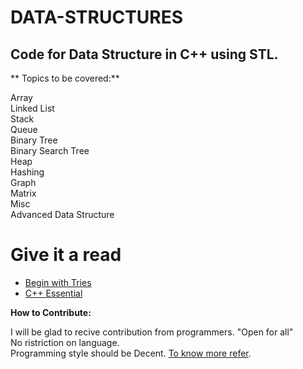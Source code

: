# DATA-STRUCTURES

## Code for Data Structure in C++ using STL.

** Topics to be covered:**

Array  
Linked List  
Stack  
Queue  
Binary Tree  
Binary Search Tree  
Heap  
Hashing  
Graph  
Matrix  
Misc  
Advanced Data Structure  

# Give it a read
- [ Begin with Tries](https://medium.com/basecs/trying-to-understand-tries-3ec6bede0014)
- [C++ Essential](https://www.youtube.com/watch?v=g-1Cn3ccwXY&list=PLfBJlB6T2eOvyt21CIX_PMmhOgWHiFVab)

**How to Contribute:**

I will be glad to recive contribution from programmers. "Open for all"  
No ristriction on language.  
Programming style should be Decent. [To know more refer](https://en.wikipedia.org/wiki/Programming_style).  
